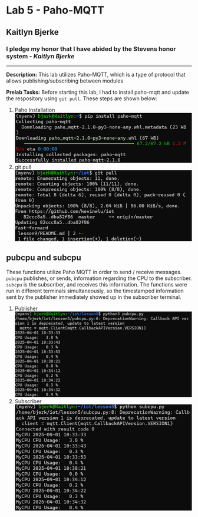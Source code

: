 # Lab 5 - Paho-MQTT
## Kaitlyn Bjerke
### I pledge my honor that I have abided by the Stevens honor system - *Kaitlyn Bjerke*
---
**Description:** This lab utilizes Paho-MQTT, which is a type of protocol that allows publishing/subscribing between modules

**Prelab Tasks:** Before starting this lab, I had to install paho-mqtt and update the respository using `git pull`. These steps are shown below:
1. Paho Installation
![paho](https://github.com/kaitlynbjerke/Images/blob/main/paho.png)
2. git pull
![pull](https://github.com/kaitlynbjerke/Images/blob/main/git%20pull.png)

pubcpu and subcpu
---
These functions utilize Paho MQTT in order to send / receive messages. `pubcpu` publishes, or sends, information regarding the CPU to the subscriber. `subcpu` is the subscriber, and receives this information. The functions were run in different terminals simultaneously, so the timestamped information sent by the publisher immediately showed up in the subscriber terminal.
1. Publisher
![pubcpu](https://github.com/kaitlynbjerke/Images/blob/main/pubcpu.png)
2. Subscriber
![subcpu](https://github.com/kaitlynbjerke/Images/blob/main/subcpu.png)
